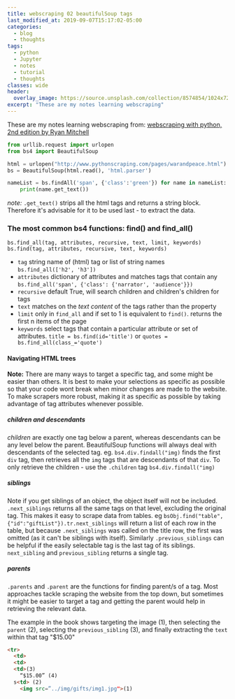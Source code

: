 ```yaml
---
title: webscraping 02 beautifulSoup tags
last_modified_at: 2019-09-07T15:17:02-05:00
categories:
  - blog
  - thoughts
tags:
  - python
  - Jupyter
  - notes
  - tutorial
  - thoughts
classes: wide
header:
  overlay_image: https://source.unsplash.com/collection/8574854/1024x720
excerpt: "These are my notes learning webscraping"
---
```

These are my notes learning webscraping from:
[webscraping with python, 2nd edition by Ryan Mitchell](http://www.pythonscraping.com/)

```python
from urllib.request import urlopen
from bs4 import BeautifulSoup

html = urlopen("http://www.pythonscraping.com/pages/warandpeace.html")
bs = BeautifulSoup(html.read(), 'html.parser')

nameList = bs.findAll('span', {'class':'green'}) for name in nameList:
    print(name.get_text())
```
_note:_
`.get_text()` strips all the html tags and returns a string block. Therefore it's
advisable for it to be used last - to extract the data.

### The most common bs4 functions: find() and find_all()

`bs.find_all(tag, attributes, recursive, text, limit, keywords)`<br>
`bs.find(tag, attributes, recursive, text, keywords)`<br>
- `tag` string name of (html) tag or list of string names <br>
   `bs.find_all(['h2', 'h3'])`
- `attributes` dictionary of attributes and matches tags that contain any
   `bs.find_all('span', {'class': {'narrator', 'audience'}})`
- `recursive` default True, will search children and children's children for tags
- `text` matches on the _text content_ of the tags rather than the property
- `limit` only in `find_all` and if set to 1 is equivalent to `find()`. returns the first n items of the page
- `keywords` select tags that contain a particular attribute or set of attributes.
   `title = bs.find(id='title')` or `quotes = bs.find_all(class_='quote')`

#### Navigating HTML trees
__Note:__
There are many ways to target a specific tag, and some might be easier than others. It is best to make your selections as specific as possible so that your code wont break when minor changes are made to the website. To make scrapers more robust, making it as specific as possible by taking advantage of tag attributes whenever possible.
##### children and descendants
_children_ are exactly one tag below a parent, whereas descendants can be any level below the parent.
BeautifulSoup functions will always deal with descendants of the selected tag.
eg. `bs4.div.findall("img)` finds the first `div` tag, then retrieves all the `img` tags that are descendants of that `div`. To only retrieve the children - use the `.children` tag
`bs4.div.findall("img)`
##### siblings
Note if you get siblings of an object, the object itself will not be included.
`.next_siblings` returns all the same tags on that level, excluding the original tag. This makes it easy to scrape data from tables.
eg `bsObj.find("table",{"id":"giftList"}).tr.next_siblings` will return a list of each row in the table, but because `.next_siblings` was called on the title row, the first was omitted (as it can't be siblings with itself).
Similarly `.previous_siblings` can be helpful if the easily selectable tag is the last tag of its siblings.
`next_sibling` and `previous_sibling` returns a single tag.
##### parents
`.parents` and `.parent` are the functions for finding parent/s of a tag.
Most approaches tackle scraping the website from the top down, but sometimes it might be easier to target a tag and getting the parent would help in retrieving the relevant data.<br>

The example in the book shows targeting the image (1), then selecting the `parent` (2), selecting the `previous_sibling` (3), and finally extracting the `text` within that tag "$15.00"
```html
<tr>
  <td>
  <td>
  <td>(3)
    “$15.00” (4)
  s<td> (2)
    <img src=”../img/gifts/img1.jpg">(1)
```
